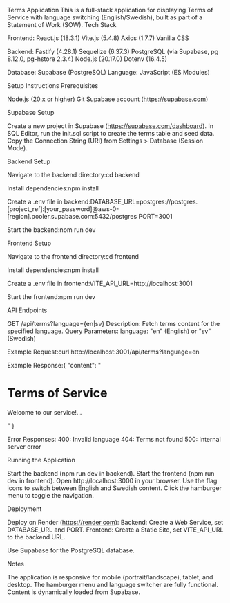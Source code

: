 Terms Application
This is a full-stack application for displaying Terms of Service with language switching (English/Swedish), built as part of a Statement of Work (SOW).
Tech Stack

Frontend: 
React.js (18.3.1)
Vite.js (5.4.8)
Axios (1.7.7)
Vanilla CSS


Backend: 
Fastify (4.28.1)
Sequelize (6.37.3)
PostgreSQL (via Supabase, pg 8.12.0, pg-hstore 2.3.4)
Node.js (20.17.0)
Dotenv (16.4.5)


Database: Supabase (PostgreSQL)
Language: JavaScript (ES Modules)

Setup Instructions
Prerequisites

Node.js (20.x or higher)
Git
Supabase account (https://supabase.com)

Supabase Setup

Create a new project in Supabase (https://supabase.com/dashboard).
In SQL Editor, run the init.sql script to create the terms table and seed data.
Copy the Connection String (URI) from Settings > Database (Session Mode).

Backend Setup

Navigate to the backend directory:cd backend


Install dependencies:npm install


Create a .env file in backend:DATABASE_URL=postgres://postgres.[project_ref]:[your_password]@aws-0-[region].pooler.supabase.com:5432/postgres
PORT=3001


Start the backend:npm run dev



Frontend Setup

Navigate to the frontend directory:cd frontend


Install dependencies:npm install


Create a .env file in frontend:VITE_API_URL=http://localhost:3001


Start the frontend:npm run dev



API Endpoints

GET /api/terms?language={en|sv}
Description: Fetch terms content for the specified language.
Query Parameters:
language: "en" (English) or "sv" (Swedish)


Example Request:curl http://localhost:3001/api/terms?language=en


Example Response:{
  "content": "<h1>Terms of Service</h1><p>Welcome to our service!...</p>"
}


Error Responses:
400: Invalid language
404: Terms not found
500: Internal server error





Running the Application

Start the backend (npm run dev in backend).
Start the frontend (npm run dev in frontend).
Open http://localhost:3000 in your browser.
Use the flag icons to switch between English and Swedish content.
Click the hamburger menu to toggle the navigation.

Deployment

Deploy on Render (https://render.com):
Backend: Create a Web Service, set DATABASE_URL and PORT.
Frontend: Create a Static Site, set VITE_API_URL to the backend URL.


Use Supabase for the PostgreSQL database.

Notes

The application is responsive for mobile (portrait/landscape), tablet, and desktop.
The hamburger menu and language switcher are fully functional.
Content is dynamically loaded from Supabase.
